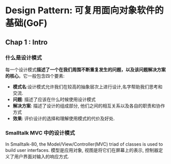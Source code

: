 # Design Pattern: 可复用面向对象软件的基础(GoF)
## Chap 1 : Intro
### 什么是设计模式
每一个设计模式**描述了一个在我们周围不断重复发生的问题，以及该问题解决方案的核心**。它一般包含四个要素:
* **模式名**:设计模式允许我们在较高的抽象层次上进行设计,名字帮助我们思考和交流.
* **问题**: 描述了应该在什么时候使用设计模式
* **解决方案**: 描述了设计的组成部分, 他们之间的相互关系以及各自的职责和协作方式
* **效果**: 评价设计的选择和理解使用模式的代价及好处.

### Smalltalk MVC 中的设计模式
In Smalltalk-80, the Model/View/Controller(MVC) triad of classes is used to build user interfaces. 模型是应用对象, 视图是将它们在屏幕上的表示, 控制器定义了用户界面对输入的响应方式.


